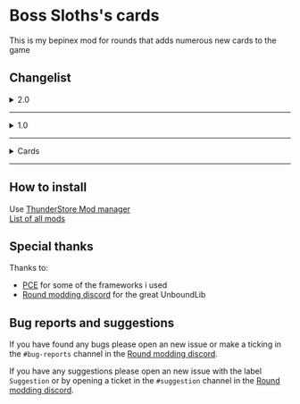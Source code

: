 # Boss Sloths's cards
This is my bepinex mod for rounds that adds numerous new cards to the game

## Changelist
<details>
<summary>2.0</summary>

- v2.1.0
    - Balancing changes and tweaks
        - A lot of performance improvements
        - Attract has -50 recoil and -50 knockback instead 25 for both
        - Boing has +25 recoil
        - Bolt action bullets are red
        - Bulletproof has -15% attack speed
        - Compacted shot no longer gives ammo and instead gives more projectiles
        - Drum magazine has been fully changed
        - Elite sneakers gives jump height
        - Fire hydrant forces you to empty the entire clip
        - Foldable stock does 20% damage instead of 30%
        - Futuristic stock does 40% damage instead of 50% and has less reload time
        - Hazmat suit no longer automatically blocks bullet
        - Higher caliber has +30% damage instead of +25% and less movement speed
        - Le monk has +15% damage resistance instead of +20%
        - Long fall boots gives increased gravity
        - Quadratics has +10% bullet speed, -10% bullet gravity and -20% damage and will no longer plummet up in some cases
        - Repel has +50 recoil and +50 knockback instead 25 for both
        - Rolling thunder spawns red bullets
        - Sluggish rounds does +10 bounces instead of +15
        - Snap effect gives +10% health
        - Splitting rounds has -15% attack speed
        - Spread the love gives you +5 projectiles instead of +5 ammo
        - This way up gives +15% damage
        - Whale gives -50% movement speed instead of -60%
        - Wooden gives +0.2s reload time instead of +0.1s
    - New effect added for
        - Alpha
        - Omega
        - Sleight of hand
        - Morning coffee
        - Flatpack munitions
        - Pong
        - Rocket jump
        - Sloth
        - Eagle
  

- v2.0.1
    - Fixed pong double art and sometimes not spawning
  

- v2.0.0
    - 40 new cards
        - Alpha
        - Attract
        - Boing
        - BoltAction
        - BulletProofBullets
        - CompactedShot
        - DrumMagazine
        - Eagle
        - EliteSneakers
        - FireHydrant
        - FlatpackMunitions
        - FoldableStock
        - FuturisticStock
        - GetOverHere
        - HazmatSuit
        - HigherCaliber
        - LeMonk
        - LongFallBoots
        - MorningCoffee
        - Omega
        - OverclockedFlywheels
        - Pong
        - Quadratics
        - RecyclingDay
        - Repel
        - RocketJump
        - RollingThunder
        - SawbladeBullets
        - SecondGun
        - SleightOfHand
        - Sloth
        - SluggishRounds
        - SpinningDeath
        - SplittingRounds
        - SpreadTheLove
        - SquiresArmor
        - ThisWayUp
        - UnderDog
        - Whale
        - WoodenStock
    - Many bugfixes and changes
</details>

---
<details>
<summary>1.0</summary>

- v1.1.1
    - New dependency ModdingUtils


- v1.1.0
    - New cards
        - No thanks
        - Give me another
        - Hit me baby one more time
        - Snap effect
        - Knights armor
        - Kings armor
        - Thorns
    - Hotfixes/Changes
        - Added back larcenist
        - Sneeze buffed
        - Fixed copycat and random confringo
    - Fancy text on "random" cards
    - Credits menu


- v1.0.3
    - Removed larcenist for now


- v1.0.2
    - Bugfixes
        - Fixed larcenist and copycat could grab cards from previous round(Thanks Pykess for reporting this)
        - Fixed larcenist removing effects of some cards


- v1.0.1
    - Bugfixes
        - Fixed random confringo with deathmatch(Thanks TimeToGrind for reporting this)
        - Fixed Copycat and Larcenist with deathmatch


- v1.0.0
    - New cards
        - Mom get the camera
        - Random confringo
        - Larcenist
        - Copycat

    - Changes and bugfixes
        - Sneeze bullets no longer collide

---
- v0.1.0 First ThunderStore release
- v0.1.1 Splitted BSM to BSC and BST
- v0.1.2 Fixed bug where custom cards where not loaded
- v0.1.3 Fixed double jump
- v0.1.4 New dependency CardchoiceSpawnUniqueCardPatch

</details>

---
<details>
<summary>Cards</summary>

## Cards

---
### Copycat
Common card

Copy a random valid card from a random enemy

---
### Double jump
Common card  

Gives you the ability to double jump

---
### Give me another
Common card

Clone a random valid card you have

---
### Hit me baby one more time
Common card

Every second you take 10% damage, but when you get below 30% health you get all damage this card had done back(since last heal)

---
### Kings armor
Rare card

Gives you a set of regenerating kings armor to protect you from damage

---
### Knights armor
Uncommon card

Gives you a set of regenerating knight armor to protect you from damage

---
### Larcenist
Uncommon card

Steal the most recent valid card of a random enemy

---
### Mom get the camera
Common card

Do a 360 every 2s to get a boost

---
### No thanks
Uncommon card

Replace your most recent card with a random card

---
### Random confringo
Common card

Randomly explodes a part of the map every round after 5s

---
### Snap effect
Rare card

Randomly explodes a part of the map every 7s

---
### Sneeze
Rare card  

Makes you sneeze your bullet

---
### Thorns
Uncommon card

The enemy that hits you takes 20% of damage done to you

---
### Yang
Uncommon card  

Ups block stats

---
### Yeetus
Common card  

Gives some gun knockback

---
### Yin
Uncommon card  

Ups gun stats

---
### YingYang
Rare card  

Ups most stats  

---
##This list has not yet been updated

</details>

---
## How to install
Use [ThunderStore Mod manager](https://rounds.thunderstore.io/package/BossSloth/BSC/)  
[List of all mods](https://rounds.thunderstore.io/)

## Special thanks
Thanks to:
- [PCE](https://github.com/pdcook/PCE) for some of the frameworks i used 
- [Round modding discord](https://discord.gg/zUtsjXWeWk) for the great UnboundLib

## Bug reports and suggestions
If you have found any bugs please open an new issue or make a ticking in the `#bug-reports` channel in the [Round modding discord](https://discord.gg/zUtsjXWeWk).  
  
If you have any suggestions please open an new issue with the label `Suggestion` or by opening a ticket in the `#suggestion` channel in the [Round modding discord](https://discord.gg/zUtsjXWeWk).

